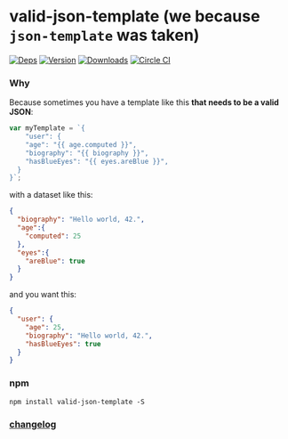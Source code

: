 # valid-json-template (we because `json-template` was taken)

[![Deps](https://david-dm.org/FGRibreau/valid-json-template.png)](https://david-dm.org/FGRibreau/valid-json-template)
[![Version](http://badge.fury.io/js/valid-json-template.png)](https://david-dm.org/FGRibreau/valid-json-template) [![Downloads](http://img.shields.io/npm/dm/valid-json-template.svg)](https://www.npmjs.com/package/valid-json-template)
[![Circle CI](https://circleci.com/gh/FGRibreau/valid-json-template/tree/master.svg?style=svg)](https://circleci.com/gh/FGRibreau/valid-json-template/tree/master)

### Why

Because sometimes you have a template like this **that needs to be a valid JSON**:

```js
var myTemplate = `{
	"user": {
    "age": "{{ age.computed }}",
    "biography": "{{ biography }}",
    "hasBlueEyes": "{{ eyes.areBlue }}",
  }
}`;

```

with a dataset like this:

```json
{
  "biography": "Hello world, 42.",
  "age":{
    "computed": 25
  },
  "eyes":{
    "areBlue": true
  }
}
```

and you want this:

```json
{
  "user": {
    "age": 25,
    "biography": "Hello world, 42.",
    "hasBlueEyes": true
  }
}
```

### npm


```shell
npm install valid-json-template -S
```


### [changelog](/CHANGELOG.md)

